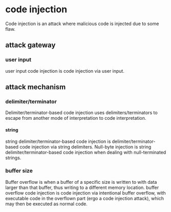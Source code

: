 # code injection

Code injection is an attack where malicious code is injected due to some flaw.

## attack gateway

### user input

user input code injection is code injection via user input.

## attack mechanism

### delimiter/terminator

Delimiter/terminator-based code injection uses delimiters/terminators to escape from  another mode of interpretation to code interpretation.

#### string

string delimiter/terminator-based code injection is delimiter/terminator-based code injection via string delimiters.
Null-byte injection is string delimiter/terminator-based code injection when dealing with null-terminated strings.

### buffer size

Buffer overflow is when a buffer of a specific size is written to with data larger than that buffer, thus writing to a different memory location.
buffer overflow code injection is code injection via intentional buffer overflow, with executable code in the overflown part (ergo a code injection attack), which may then be executed as normal code.